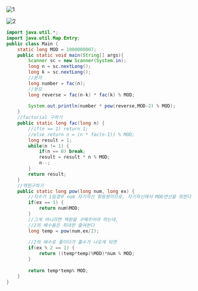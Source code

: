 ![1](https://user-images.githubusercontent.com/12428689/134874575-70a1d256-f426-4c8f-b7d5-84c7414480c8.PNG)

![2](https://user-images.githubusercontent.com/12428689/134874589-d4399224-09af-4757-910e-958e2624950e.PNG)

```java
import java.util.*;
import java.util.Map.Entry;
public class Main {
	static long MOD = 1000000007;
	public static void main(String[] args){
		Scanner sc = new Scanner(System.in);
		long n = sc.nextLong();
		long k = sc.nextLong();
		//분자
		long number = fac(n);
		//분모
		long reverse = fac(n-k) * fac(k) % MOD;
		
		System.out.println(number * pow(reverse,MOD-2) % MOD);
	}
	//factorial 구하기
	public static long fac(long n) {
		//if(n == 1) return 1;
		//else return n = (n * fac(n-1)) % MOD;
		long result = 1;
		while(n != 1) {
			if(n == 0) break;
			result = result * n % MOD;
			n--;
		}
		return result;
	}
	//역원구하기
	public static long pow(long num, long ex) {
		//지수가 1일경우 num 자기자신 항등원이므로, 자기자신에서 MOD연산을 취한다 
		if(ex == 1) {
			return num%MOD;
		}
		//그게 아니라면 역원을 구해주어야 하는데,
		//2의 배수들은 최대한 줄여본다 
		long temp = pow(num,ex/2);
		
		//2의 배수로 줄이다가 홀수가 나오게 되면
		if(ex % 2 == 1) {
			return ((temp*temp)%MOD)*num % MOD;
		}
		
		return temp*temp% MOD;
	}
}
